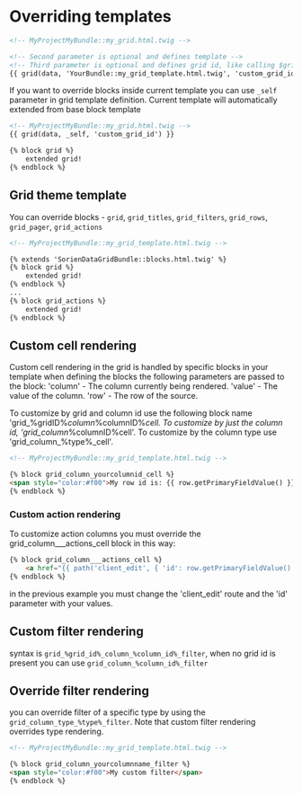 Overriding templates
==================== 

```html
<!-- MyProjectMyBundle::my_grid.html.twig -->

<!-- Second parameter is optional and defines template -->
<!-- Third parameter is optional and defines grid id, like calling $grid->setId() from controller -->
{{ grid(data, 'YourBundle::my_grid_template.html.twig', 'custom_grid_id') }}

```

If you want to override blocks inside current template you can use `_self` parameter
in grid template definition. Current template will automatically extended from base block template

```html
<!-- MyProjectMyBundle::my_grid.html.twig -->
{{ grid(data, _self, 'custom_grid_id') }}

{% block grid %}
    extended grid!
{% endblock %}

```

## Grid theme template

You can override blocks - `grid`, `grid_titles`, `grid_filters`, `grid_rows`, `grid_pager`, `grid_actions`

```html
<!-- MyProjectMyBundle::my_grid_template.html.twig -->

{% extends 'SorienDataGridBundle::blocks.html.twig' %}
{% block grid %}
    extended grid!
{% endblock %}
...
{% block grid_actions %}
    extended grid!
{% endblock %}
```

## Custom cell rendering
Custom cell rendering in the grid is handled by specific blocks in your template when defining the blocks the following parameters are passed to the block:
 'column' - The column currently being rendered.
 'value'  - The value of the column.
 'row'    - The row of the source.

To customize by grid and column id use the following block name 'grid_%gridID%_column_%columnID%_cell. To customize by just the column id, 'grid_column_%columnID%cell'. To customize by the column type use 'grid_column_%type%_cell'.

```html
<!-- MyProjectMyBundle::my_grid_template.html.twig -->

{% block grid_column_yourcolumnid_cell %}
<span style="color:#f00">My row id is: {{ row.getPrimaryFieldValue() }}</span>
{% endblock %}
```

### Custom action rendering
To customize action columns you must override the grid_column___actions_cell block in this way:

```html
{% block grid_column___actions_cell %}
    <a href="{{ path('client_edit', { 'id': row.getPrimaryFieldValue() }) }}">edit</a>
{% endblock %}
```
in the previous example you must change the 'client_edit' route and the 'id' parameter with your values.


## Custom filter rendering

syntax is `grid_%grid_id%_column_%column_id%_filter`, 
when no grid id is present you can use `grid_column_%column_id%_filter`


## Override filter rendering
you can override filter of a specific type by using the  `grid_column_type_%type%_filter`. 
Note that custom filter rendering overrides type rendering. 
 

```html
<!-- MyProjectMyBundle::my_grid_template.html.twig -->

{% block grid_column_yourcolumnname_filter %}
<span style="color:#f00">My custom filter</span>
{% endblock %}
```
